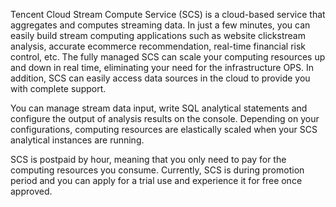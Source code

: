 Tencent Cloud Stream Compute Service (SCS) is a cloud-based service that aggregates and computes streaming data. In just a few minutes, you can easily build stream computing applications such as website clickstream analysis, accurate ecommerce recommendation, real-time financial risk control, etc. The fully managed SCS can scale your computing resources up and down in real time, eliminating your need for the infrastructure OPS. In addition, SCS can easily access data sources in the cloud to provide you with complete support.

You can manage stream data input, write SQL analytical statements and configure the output of analysis results on the console. Depending on your configurations, computing resources are elastically scaled when your SCS analytical instances are running.

SCS is postpaid by hour, meaning that you only need to pay for the computing resources you consume. Currently, SCS is during promotion period and you can apply for a trial use and experience it for free once approved.


